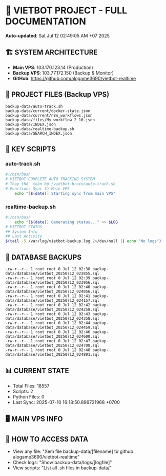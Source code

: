 # 🤖 VIETBOT PROJECT - FULL DOCUMENTATION
**Auto-updated**: Sat Jul 12 02:49:05 AM +07 2025

## 🏗️ SYSTEM ARCHITECTURE
- **Main VPS**: 103.170.123.14 (Production)
- **Backup VPS**: 103.77.172.150 (Backup & Monitor)
- **GitHub**: https://github.com/alogame3690/vietbot-realtime

## 📁 PROJECT FILES (Backup VPS)
```
backup-data/auto-track.sh
backup-data/current/docker-state.json
backup-data/current/n8n_workflows.json
backup-data/files/My_workflow_2_10.json
backup-data/INDEX.json
backup-data/realtime-backup.sh
backup-data/SEARCH_INDEX.json
```

## 🔧 KEY SCRIPTS
### auto-track.sh
```bash
#!/bin/bash
# VIETBOT COMPLETE AUTO TRACKING SYSTEM
# Thay thế toàn bộ /vietbot-brain/auto-track.sh
# Function: Sync từ Main VPS
    echo "[$(date)] Starting sync from main VPS"
```
### realtime-backup.sh
```bash
#!/bin/bash
    echo "[$(date)] Generating status..." >> $LOG
# VIETBOT STATUS
## System Info
## Last Activity
$(tail -5 /var/log/vietbot-backup.log 2>/dev/null || echo "No logs")
```

## 💾 DATABASE BACKUPS
```
-rw-r--r-- 1 root root 0 Jul 12 02:38 backup-data/database/vietbot_20250712_023855.sql
-rw-r--r-- 1 root root 0 Jul 12 02:39 backup-data/database/vietbot_20250712_023956.sql
-rw-r--r-- 1 root root 0 Jul 12 02:40 backup-data/database/vietbot_20250712_024056.sql
-rw-r--r-- 1 root root 0 Jul 12 02:41 backup-data/database/vietbot_20250712_024157.sql
-rw-r--r-- 1 root root 0 Jul 12 02:42 backup-data/database/vietbot_20250712_024258.sql
-rw-r--r-- 1 root root 0 Jul 12 02:43 backup-data/database/vietbot_20250712_024358.sql
-rw-r--r-- 1 root root 0 Jul 12 02:44 backup-data/database/vietbot_20250712_024459.sql
-rw-r--r-- 1 root root 0 Jul 12 02:46 backup-data/database/vietbot_20250712_024600.sql
-rw-r--r-- 1 root root 0 Jul 12 02:47 backup-data/database/vietbot_20250712_024700.sql
-rw-r--r-- 1 root root 0 Jul 12 02:48 backup-data/database/vietbot_20250712_024801.sql
```

## 📊 CURRENT STATE
- Total Files: 18557
- Scripts: 2
- Python Files: 0
- Last Sync: 2025-07-10 16:18:50.896721968 +0700

## 🖥️ MAIN VPS INFO


## 🚨 HOW TO ACCESS DATA
- View any file: "Xem file backup-data/[filename] từ github alogame3690/vietbot-realtime"
- Check logs: "Show backup-data/logs/[logfile]"
- View scripts: "List all .sh files in backup-data/"
